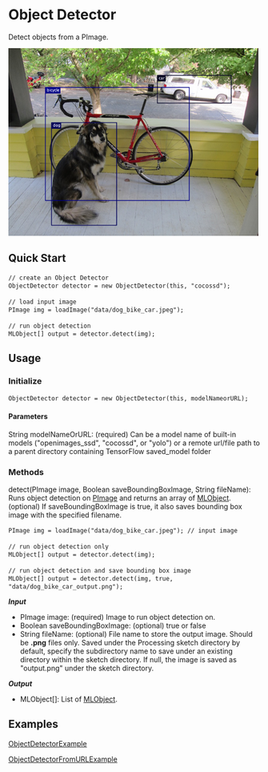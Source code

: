 # Object Detector
Detect objects from a PImage.

<img src="../data/object_detector_demo.png" width="500">

## Quick Start
```
// create an Object Detector
ObjectDetector detector = new ObjectDetector(this, "cocossd");

// load input image
PImage img = loadImage("data/dog_bike_car.jpeg");

// run object detection
MLObject[] output = detector.detect(img);
```

## Usage
### Initialize
```
ObjectDetector detector = new ObjectDetector(this, modelNameorURL);
```
#### Parameters
String modelNameOrURL: (required) Can be a model name of built-in models ("openimages_ssd", "cocossd", or "yolo") or a remote url/file path to a parent directory containing TensorFlow saved_model folder
### Methods
detect(PImage image, Boolean saveBoundingBoxImage, String fileName): Runs object detection on [PImage](https://processing.org/reference/PImage.html) and returns an array of [MLObject](). (optional) If saveBoundingBoxImage is true, it also saves bounding box image with the specified filename.
```
PImage img = loadImage("data/dog_bike_car.jpeg"); // input image

// run object detection only
MLObject[] output = detector.detect(img);

// run object detection and save bounding box image
MLObject[] output = detector.detect(img, true, "data/dog_bike_car_output.png");
```
***Input***
- PImage image: (required) Image to run object detection on.
- Boolean saveBoundingBoxImage: (optional) true or false
- String fileName: (optional) File name to store the output image. Should be **.png** files only. Saved under the Processing sketch directory by default, specify the subdirectory name to save under an existing directory within the sketch directory. If null, the image is saved as "output.png" under the sketch directory.

***Output***
- MLObject[]: List of [MLObject](). 

## Examples
[ObjectDetectorExample](https://github.com/jjeongin/ml4processing/tree/master/examples/ObjectDetectorExample)

[ObjectDetectorFromURLExample](https://github.com/jjeongin/ml4processing/tree/master/examples/ObjectDetectorfromURLExample)
